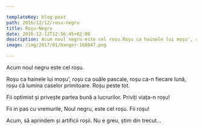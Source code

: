 ```yaml
---

templateKey: blog-post
path: 2016/12/12/rosu-negru
title: Roșu-Negru
date: 2016-12-12T12:56:45+02:00
description: Acum noul negru este cel roșu.Roșu ca hainele lui moșu', roșu ca ouăle pascale, roșu ca-n fiecare lună, roșu că lumina caselor primitoare. Roșu peste tot.Fii optimist și privește 
image: /img/2017/01/banger-160847.png

---
```

Acum noul negru este cel roșu.
 
Roșu ca hainele lui moșu', roșu ca ouăle pascale, roșu ca-n fiecare lună, roșu că lumina caselor primitoare. Roșu peste tot.

Fii optimist și privește partea bună a lucrurilor. Priviți viața-n roșu!

Fii in pas cu vremurile, Noul negru, este cel roșu. Fii roșu!

Acum, să aprindem și artificii roșii. Nu e greu, știm din trecut...
